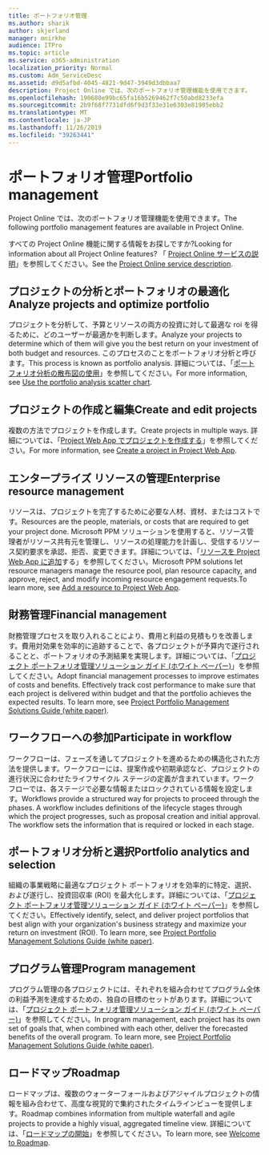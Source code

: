 ```yaml
---
title: ポートフォリオ管理
ms.author: sharik
author: skjerland
manager: mnirkhe
audience: ITPro
ms.topic: article
ms.service: o365-administration
localization_priority: Normal
ms.custom: Adm_ServiceDesc
ms.assetid: d9d5afbd-4045-4821-9d47-3949d3dbbaa7
description: Project Online では、次のポートフォリオ管理機能を使用できます。
ms.openlocfilehash: 190680e99bc65fa16b5269462f7c50abd8233efa
ms.sourcegitcommit: 2b9f68f7731dfd6f9d3f33e31e6303e81985ebb2
ms.translationtype: MT
ms.contentlocale: ja-JP
ms.lasthandoff: 11/26/2019
ms.locfileid: "39263441"
---
```

# <a name="portfolio-management"></a><span data-ttu-id="013ca-103">ポートフォリオ管理</span><span class="sxs-lookup"><span data-stu-id="013ca-103">Portfolio management</span></span>

<span data-ttu-id="013ca-104">Project Online では、次のポートフォリオ管理機能を使用できます。</span><span class="sxs-lookup"><span data-stu-id="013ca-104">The following portfolio management features are available in Project Online.</span></span>
  
<span data-ttu-id="013ca-105">すべての Project Online 機能に関する情報をお探しですか?</span><span class="sxs-lookup"><span data-stu-id="013ca-105">Looking for information about all Project Online features?</span></span> <span data-ttu-id="013ca-106">「 [Project Online サービスの説明](project-online-service-description.md)」を参照してください。</span><span class="sxs-lookup"><span data-stu-id="013ca-106">See the [Project Online service description](project-online-service-description.md).</span></span>
  
## <a name="analyze-projects-and-optimize-portfolio"></a><span data-ttu-id="013ca-107">プロジェクトの分析とポートフォリオの最適化</span><span class="sxs-lookup"><span data-stu-id="013ca-107">Analyze projects and optimize portfolio</span></span>

<span data-ttu-id="013ca-108">プロジェクトを分析して、予算とリソースの両方の投資に対して最適な roi を得るために、どのユーザーが最適かを判断します。</span><span class="sxs-lookup"><span data-stu-id="013ca-108">Analyze your projects to determine which of them will give you the best return on your investment of both budget and resources.</span></span> <span data-ttu-id="013ca-109">このプロセスのことをポートフォリオ分析と呼びます。</span><span class="sxs-lookup"><span data-stu-id="013ca-109">This process is known as portfolio analysis.</span></span> <span data-ttu-id="013ca-110">詳細については、「[ポートフォリオ分析の散布図の使用](https://go.microsoft.com/fwlink/?LinkID=823665&amp;clcid=0x409)」を参照してください。</span><span class="sxs-lookup"><span data-stu-id="013ca-110">For more information, see [Use the portfolio analysis scatter chart](https://go.microsoft.com/fwlink/?LinkID=823665&amp;clcid=0x409).</span></span>
  
## <a name="create-and-edit-projects"></a><span data-ttu-id="013ca-111">プロジェクトの作成と編集</span><span class="sxs-lookup"><span data-stu-id="013ca-111">Create and edit projects</span></span>

<span data-ttu-id="013ca-112">複数の方法でプロジェクトを作成します。</span><span class="sxs-lookup"><span data-stu-id="013ca-112">Create projects in multiple ways.</span></span> <span data-ttu-id="013ca-113">詳細については、「[Project Web App でプロジェクトを作成する](https://go.microsoft.com/fwlink/?LinkID=746895&amp;clcid=0x409)」を参照してください。</span><span class="sxs-lookup"><span data-stu-id="013ca-113">For more information, see [Create a project in Project Web App](https://go.microsoft.com/fwlink/?LinkID=746895&amp;clcid=0x409).</span></span>
  
## <a name="enterprise-resource-management"></a><span data-ttu-id="013ca-114">エンタープライズ リソースの管理</span><span class="sxs-lookup"><span data-stu-id="013ca-114">Enterprise resource management</span></span>

<span data-ttu-id="013ca-115">リソースは、プロジェクトを完了するために必要な人材、資材、またはコストです。</span><span class="sxs-lookup"><span data-stu-id="013ca-115">Resources are the people, materials, or costs that are required to get your project done.</span></span> <span data-ttu-id="013ca-116">Microsoft PPM ソリューションを使用すると、リソース管理者がリソース共有元を管理し、リソースの処理能力を計画し、受信するリソース契約要求を承認、拒否、変更できます。詳細については、「[リソースを Project Web App に追加](https://go.microsoft.com/fwlink/p/?LinkId=271320)する」を参照してください。</span><span class="sxs-lookup"><span data-stu-id="013ca-116">Microsoft PPM solutions let resource managers manage the resource pool, plan resource capacity, and approve, reject, and modify incoming resource engagement requests.To learn more, see [Add a resource to Project Web App](https://go.microsoft.com/fwlink/p/?LinkId=271320).</span></span>
  
## <a name="financial-management"></a><span data-ttu-id="013ca-117">財務管理</span><span class="sxs-lookup"><span data-stu-id="013ca-117">Financial management</span></span>

<span data-ttu-id="013ca-p105">財務管理プロセスを取り入れることにより、費用と利益の見積もりを改善します。費用対効果を効率的に追跡することで、各プロジェクトが予算内で遂行されることと、ポートフォリオの予測結果を実現します。詳細については、「[プロジェクト ポートフォリオ管理ソリューション ガイド (ホワイト ペーパー)](https://go.microsoft.com/fwlink/p/?LinkId=402633)」を参照してください。</span><span class="sxs-lookup"><span data-stu-id="013ca-p105">Adopt financial management processes to improve estimates of costs and benefits. Effectively track cost performance to make sure that each project is delivered within budget and that the portfolio achieves the expected results. To learn more, see [Project Portfolio Management Solutions Guide (white paper)](https://go.microsoft.com/fwlink/p/?LinkId=402633).</span></span>
  
## <a name="participate-in-workflow"></a><span data-ttu-id="013ca-121">ワークフローへの参加</span><span class="sxs-lookup"><span data-stu-id="013ca-121">Participate in workflow</span></span>

<span data-ttu-id="013ca-p106">ワークフローは、フェーズを通してプロジェクトを進めるための構造化された方法を提供します。ワークフローには、提案作成や初期承認など、プロジェクトの進行状況に合わせたライフサイクル ステージの定義が含まれています。ワークフローでは、各ステージで必要な情報またはロックされている情報を設定します。</span><span class="sxs-lookup"><span data-stu-id="013ca-p106">Workflows provide a structured way for projects to proceed through the phases. A workflow includes definitions of the lifecycle stages through which the project progresses, such as proposal creation and initial approval. The workflow sets the information that is required or locked in each stage.</span></span>
  
## <a name="portfolio-analytics-and-selection"></a><span data-ttu-id="013ca-125">ポートフォリオ分析と選択</span><span class="sxs-lookup"><span data-stu-id="013ca-125">Portfolio analytics and selection</span></span>

<span data-ttu-id="013ca-p107">組織の事業戦略に最適なプロジェクト ポートフォリオを効率的に特定、選択、および遂行し、投資回収率 (ROI) を最大化します。詳細については、「[プロジェクト ポートフォリオ管理ソリューション ガイド (ホワイト ペーパー)](https://go.microsoft.com/fwlink/p/?LinkId=402633)」を参照してください。</span><span class="sxs-lookup"><span data-stu-id="013ca-p107">Effectively identify, select, and deliver project portfolios that best align with your organization's business strategy and maximize your return on investment (ROI). To learn more, see [Project Portfolio Management Solutions Guide (white paper)](https://go.microsoft.com/fwlink/p/?LinkId=402633).</span></span>
  
## <a name="program-management"></a><span data-ttu-id="013ca-128">プログラム管理</span><span class="sxs-lookup"><span data-stu-id="013ca-128">Program management</span></span>

<span data-ttu-id="013ca-p108">プログラム管理の各プロジェクトには、それぞれを組み合わせてプログラム全体の利益予測を達成するための、独自の目標のセットがあります。詳細については、「[プロジェクト ポートフォリオ管理ソリューション ガイド (ホワイト ペーパー)](https://go.microsoft.com/fwlink/p/?LinkId=402633)」を参照してください。</span><span class="sxs-lookup"><span data-stu-id="013ca-p108">In program management, each project has its own set of goals that, when combined with each other, deliver the forecasted benefits of the overall program. To learn more, see [Project Portfolio Management Solutions Guide (white paper)](https://go.microsoft.com/fwlink/p/?LinkId=402633).</span></span>
  
## <a name="roadmap"></a><span data-ttu-id="013ca-131">ロードマップ</span><span class="sxs-lookup"><span data-stu-id="013ca-131">Roadmap</span></span>

<span data-ttu-id="013ca-132">ロードマップは、複数のウォーターフォールおよびアジャイルプロジェクトの情報を組み合わせて、高度な視覚的で集約されたタイムラインビューを提供します。</span><span class="sxs-lookup"><span data-stu-id="013ca-132">Roadmap combines information from multiple waterfall and agile projects to provide a highly visual, aggregated timeline view.</span></span> <span data-ttu-id="013ca-133">詳細については、「[ロードマップの開始](https://support.office.com/article/video-welcome-to-roadmap-57764149-51b8-468f-a50d-9ea6a4fd835a)」を参照してください。</span><span class="sxs-lookup"><span data-stu-id="013ca-133">To learn more, see [Welcome to Roadmap](https://support.office.com/article/video-welcome-to-roadmap-57764149-51b8-468f-a50d-9ea6a4fd835a).</span></span>


